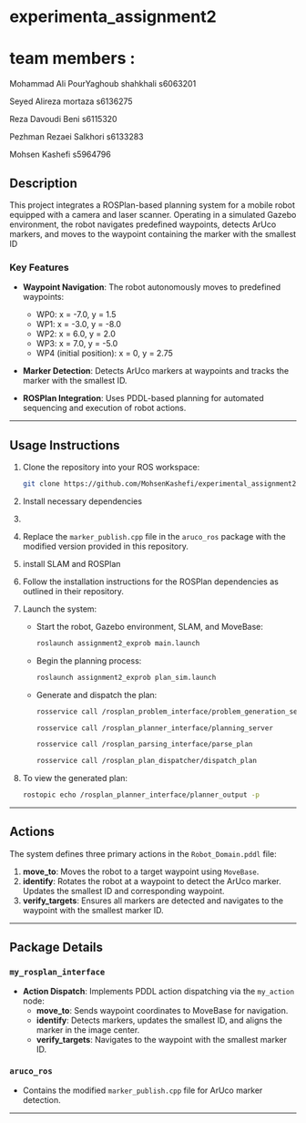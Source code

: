 # experimenta_assignment2

# team members :

Mohammad Ali PourYaghoub shahkhali s6063201

Seyed Alireza mortaza s6136275

Reza Davoudi Beni s6115320

Pezhman Rezaei Salkhori s6133283

Mohsen Kashefi s5964796

## Description

This project integrates a ROSPlan-based planning system for a mobile robot equipped with a camera and laser scanner. Operating in a simulated Gazebo environment, the robot navigates predefined waypoints, detects ArUco markers, and moves to the waypoint containing the marker with the smallest ID

### Key Features

- **Waypoint Navigation**: The robot autonomously moves to predefined waypoints:
  - WP0: x = -7.0, y = 1.5
  - WP1: x = -3.0, y = -8.0
  - WP2: x = 6.0, y = 2.0
  - WP3: x = 7.0, y = -5.0
  - WP4 (initial position): x = 0, y = 2.75

- **Marker Detection**: Detects ArUco markers at waypoints and tracks the marker with the smallest ID.
- **ROSPlan Integration**: Uses PDDL-based planning for automated sequencing and execution of robot actions.

---
## Usage Instructions

1. Clone the repository into your ROS workspace:
   ```bash
   git clone https://github.com/MohsenKashefi/experimental_assignment2.git
   ```
2. Install necessary dependencies
3. 
4. Replace the `marker_publish.cpp` file in the `aruco_ros` package with the modified version provided in this repository.

5. install SLAM and ROSPlan
  
6. Follow the installation instructions for the ROSPlan dependencies as outlined in their repository.

7. Launch the system:
   - Start the robot, Gazebo environment, SLAM, and MoveBase:
     ```bash
     roslaunch assignment2_exprob main.launch
     ```
   - Begin the planning process:
     ```bash
     roslaunch assignment2_exprob plan_sim.launch
     ```
   - Generate and dispatch the plan:
     ```bash
     rosservice call /rosplan_problem_interface/problem_generation_server

     rosservice call /rosplan_planner_interface/planning_server

     rosservice call /rosplan_parsing_interface/parse_plan

     rosservice call /rosplan_plan_dispatcher/dispatch_plan
     ```

8. To view the generated plan:
   ```bash
   rostopic echo /rosplan_planner_interface/planner_output -p
   ```

---

## Actions

The system defines three primary actions in the `Robot_Domain.pddl` file:

1. **move_to**: Moves the robot to a target waypoint using `MoveBase`.
2. **identify**: Rotates the robot at a waypoint to detect the ArUco marker. Updates the smallest ID and corresponding waypoint.
3. **verify_targets**: Ensures all markers are detected and navigates to the waypoint with the smallest marker ID.

---
## Package Details


### `my_rosplan_interface`
- **Action Dispatch**: Implements PDDL action dispatching via the `my_action` node:
  - **move_to**: Sends waypoint coordinates to MoveBase for navigation.
  - **identify**: Detects markers, updates the smallest ID, and aligns the marker in the image center.
  - **verify_targets**: Navigates to the waypoint with the smallest marker ID.

### `aruco_ros`
- Contains the modified `marker_publish.cpp` file for ArUco marker detection.
---

